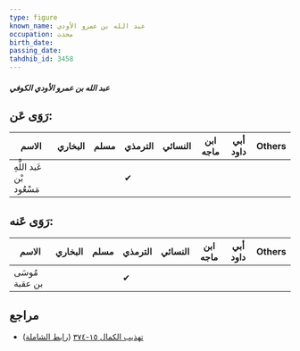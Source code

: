 ```yaml
---
type: figure
known_name: عبد الله بن عمرو الأودي
occupation: محدث
birth_date:
passing_date:
tahdhib_id: 3458
---
```

##### عبد الله بن عمرو الأودي الكوفي

## رَوَى عَن:
| الاسم                     | البخاري | مسلم | الترمذي | النسائي | ابن ماجه | أبي داود | Others |
| ------------------------- | ------- | ---- | ------- | ------- | -------- | -------- | ------ |
| عَبد اللَّهِ بْن مَسْعُود |         |      | ✔       |         |          |          |        |
## رَوَى عَنه:
| الاسم          | البخاري | مسلم | الترمذي | النسائي | ابن ماجه | أبي داود | Others |
| -------------- | ------- | ---- | ------- | ------- | -------- | -------- | ------ |
| مُوسَى بن عقبة |         |      | ✔       |         |          |          |        |
## مراجع
- [تهذيب الكمال ١٥-٣٧٤](obsidian://open?vault=Tahdhib-al-Kamal&file=Figures/٣٤٥٨-عبد%20الله%20بن%20عمرو%20الأودي%20الكوفي) ([رابط الشاملة](https://shamela.ws/book/3722/7858))